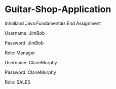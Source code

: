# Guitar-Shop-Application
Inholland Java Fundamentals End Assignment

Username: JimBob

Password: JimBob

Role: Manager

Username: ClaireMurphy

Password: ClaireMurphy

Role: SALES
